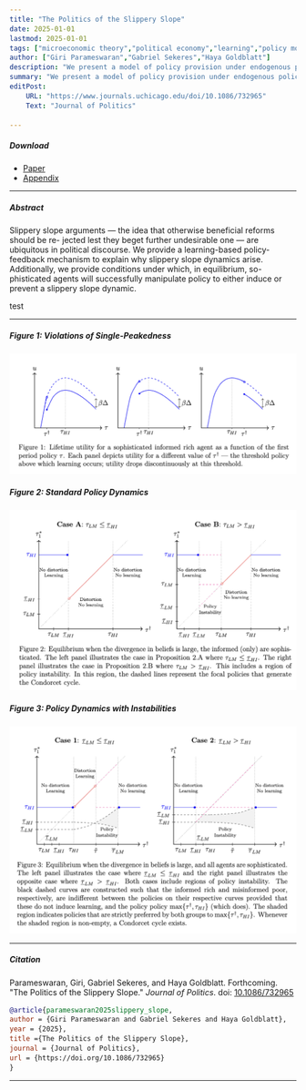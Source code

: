 ```yaml
---
title: "The Politics of the Slippery Slope" 
date: 2025-01-01
lastmod: 2025-01-01
tags: ["microeconomic theory","political economy","learning","policy momentum"]
author: ["Giri Parameswaran","Gabriel Sekeres","Haya Goldblatt"]
description: "We present a model of policy provision under endogenous policy momentum and a divided, misinformed polity. Forthcoming in the *Journal of Politics*." 
summary: "We present a model of policy provision under endogenous policy momentum and a divided, misinformed polity." 
editPost:
    URL: "https://www.journals.uchicago.edu/doi/10.1086/732965"
    Text: "Journal of Politics"

---
```


##### Download

+ [Paper](/papers/slippery_slope/gsekeres_slippery_slope.pdf)
+ [Appendix](/papers/slippery_slope/gsekeres_slippery_slope_appendix.pdf)


---

##### Abstract

Slippery slope arguments — the idea that otherwise beneficial reforms should be re-
jected lest they beget further undesirable one — are ubiquitous in political discourse.
We provide a learning-based policy-feedback mechanism to explain why slippery slope
dynamics arise. Additionally, we provide conditions under which, in equilibrium, so-
phisticated agents will successfully manipulate policy to either induce or prevent a
slippery slope dynamic.

test

---
##### Figure 1: Violations of Single-Peakedness

![](figure1.png)

##### Figure 2: Standard Policy Dynamics

![](figure2.png)

##### Figure 3: Policy Dynamics with Instabilities

![](figure3.png)

---

##### Citation

Parameswaran, Giri, Gabriel Sekeres, and Haya Goldblatt. Forthcoming. "The Politics of the Slippery Slope." *Journal of Politics*. doi: [10.1086/732965](https://doi.org/10.1086/732965)

```BibTeX
@article{parameswaran2025slippery_slope,
author = {Giri Parameswaran and Gabriel Sekeres and Haya Goldblatt},
year = {2025},
title ={The Politics of the Slippery Slope},
journal = {Journal of Politics},
url = {https://doi.org/10.1086/732965}
}
```

---
